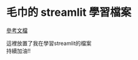 # 毛巾的 streamlit 學習檔案
[參考文檔](https://30days.streamlit.app/?challenge=Day+1)

這裡放置了我在學習streamlit的檔案</br>
持續加油!!